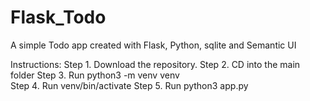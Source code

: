 # Flask_Todo
A simple Todo app created with Flask, Python, sqlite and Semantic UI

Instructions:
Step 1. Download the repository.
Step 2. CD into the main folder
Step 3. Run python3 -m venv venv  
Step 4. Run venv/bin/activate
Step 5. Run python3 app.py
